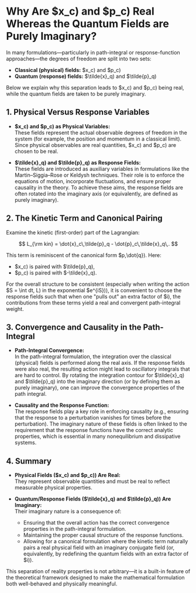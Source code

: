 # Why Are $x_c\) and $p_c\) Real Whereas the Quantum Fields are Purely Imaginary?

In many formulations—particularly in path-integral or response-function approaches—the degrees of freedom are split into two sets:
- **Classical (physical) fields:** $x_c\) and $p_c\)
- **Quantum (response) fields:** $\tilde{x}_q\) and $\tilde{p}_q\)

Below we explain why this separation leads to $x_c\) and $p_c\) being real, while the quantum fields are taken to be purely imaginary.

## 1. Physical Versus Response Variables

- **$x_c\) and $p_c\) as Physical Variables:**  
  These fields represent the actual observable degrees of freedom in the system (for example, the position and momentum in a classical limit). Since physical observables are real quantities, $x_c\) and $p_c\) are chosen to be real.

- **$\tilde{x}_q\) and $\tilde{p}_q\) as Response Fields:**  
  These fields are introduced as auxiliary variables in formulations like the Martin–Siggia–Rose or Keldysh techniques. Their role is to enforce the equations of motion, incorporate fluctuations, and ensure proper causality in the theory. To achieve these aims, the response fields are often rotated into the imaginary axis (or equivalently, are defined as purely imaginary).

## 2. The Kinetic Term and Canonical Pairing

Examine the kinetic (first-order) part of the Lagrangian:

$$
L_{\rm kin} = \dot{x}_c\,\tilde{p}_q - \dot{p}_c\,\tilde{x}_q\,.
$$

This term is reminiscent of the canonical form $p\,\dot{q}\). Here:
- $x_c\) is paired with $\tilde{p}_q\),
- $p_c\) is paired with $-\tilde{x}_q\).

For the overall structure to be consistent (especially when writing the action $S = \int dt\, L\) in the exponential $e^{iS}\)), it is convenient to choose the response fields such that when one "pulls out" an extra factor of $i\), the contributions from these terms yield a real and convergent path-integral weight.

## 3. Convergence and Causality in the Path-Integral

- **Path-Integral Convergence:**  
  In the path-integral formulation, the integration over the classical (physical) fields is performed along the real axis. If the response fields were also real, the resulting action might lead to oscillatory integrals that are hard to control. By rotating the integration contour for $\tilde{x}_q\) and $\tilde{p}_q\) into the imaginary direction (or by defining them as purely imaginary), one can improve the convergence properties of the path integral.

- **Causality and the Response Function:**  
  The response fields play a key role in enforcing causality (e.g., ensuring that the response to a perturbation vanishes for times before the perturbation). The imaginary nature of these fields is often linked to the requirement that the response functions have the correct analytic properties, which is essential in many nonequilibrium and dissipative systems.

## 4. Summary

- **Physical Fields ($x_c\) and $p_c\)) Are Real:**  
  They represent observable quantities and must be real to reflect measurable physical properties.

- **Quantum/Response Fields ($\tilde{x}_q\) and $\tilde{p}_q\)) Are Imaginary:**  
  Their imaginary nature is a consequence of:
  - Ensuring that the overall action has the correct convergence properties in the path-integral formulation.
  - Maintaining the proper causal structure of the response functions.
  - Allowing for a canonical formulation where the kinetic term naturally pairs a real physical field with an imaginary conjugate field (or, equivalently, by redefining the quantum fields with an extra factor of $i\)).

This separation of reality properties is not arbitrary—it is a built-in feature of the theoretical framework designed to make the mathematical formulation both well-behaved and physically meaningful.
